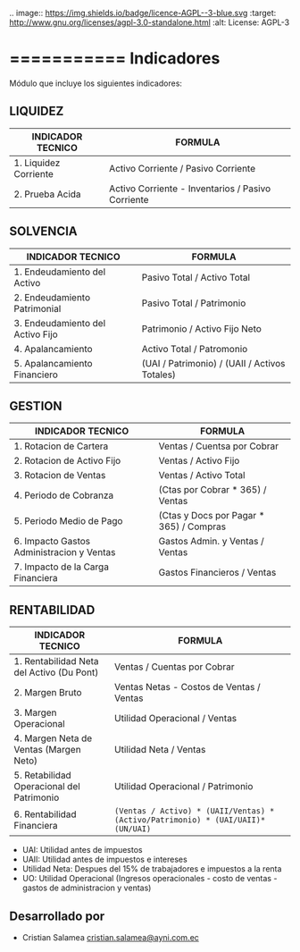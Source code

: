 .. image:: https://img.shields.io/badge/licence-AGPL--3-blue.svg
   :target: http://www.gnu.org/licenses/agpl-3.0-standalone.html
   :alt: License: AGPL-3

===========
Indicadores
===========

Módulo que incluye los siguientes indicadores:

## LIQUIDEZ

 INDICADOR TECNICO | FORMULA
 --- | ---
1. Liquidez Corriente | Activo Corriente / Pasivo Corriente
2. Prueba Acida | Activo Corriente - Inventarios / Pasivo Corriente

## SOLVENCIA

 INDICADOR TECNICO | FORMULA
 --- | ---
1. Endeudamiento del Activo | Pasivo Total / Activo Total
2. Endeudamiento Patrimonial | Pasivo Total / Patrimonio
3. Endeudamiento del Activo Fijo | Patrimonio / Activo Fijo Neto
4. Apalancamiento | Activo Total / Patromonio
5. Apalancamiento Financiero  | (UAI / Patrimonio) / (UAII / Activos Totales)


## GESTION

 INDICADOR TECNICO | FORMULA
 --- | ---
1. Rotacion de Cartera | Ventas / Cuentsa por Cobrar
2. Rotacion de Activo Fijo | Ventas / Activo Fijo
3. Rotacion de Ventas | Ventas / Activo Total
4. Periodo de Cobranza | (Ctas por Cobrar * 365) / Ventas
5. Periodo Medio de Pago | (Ctas y Docs por Pagar * 365) / Compras
6. Impacto Gastos Administracion y Ventas | Gastos Admin. y Ventas / Ventas
7. Impacto de la Carga Financiera | Gastos Financieros / Ventas

## RENTABILIDAD

 INDICADOR TECNICO | FORMULA
 --- | ---
1. Rentabilidad Neta del Activo (Du Pont) | Ventas / Cuentas por Cobrar
2. Margen Bruto | Ventas Netas - Costos de Ventas / Ventas
3. Margen Operacional | Utilidad Operacional / Ventas
4. Margen Neta de Ventas (Margen Neto) | Utilidad Neta / Ventas
5. Retabilidad Operacional del Patrimonio | Utilidad Operacional / Patrimonio
6. Rentabilidad Financiera | `(Ventas / Activo) * (UAII/Ventas) *(Activo/Patrimonio) * (UAI/UAII)*(UN/UAI)`

* UAI: Utilidad antes de impuestos
* UAII: Utilidad antes de impuestos e intereses
* Utilidad Neta: Despues del 15% de trabajadores e impuestos a la renta
* UO: Utilidad Operacional (Ingresos operacionales - costo de ventas - gastos de administracion y ventas)


Desarrollado por
----------------

* Cristian Salamea <cristian.salamea@ayni.com.ec>
